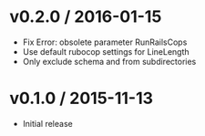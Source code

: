 
v0.2.0 / 2016-01-15
==================

  * Fix Error: obsolete parameter RunRailsCops
  * Use default rubocop settings for LineLength
  * Only exclude schema and from subdirectories

v0.1.0 / 2015-11-13
==================

  * Initial release
